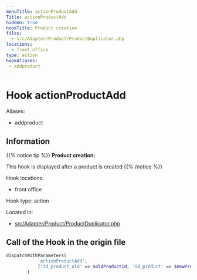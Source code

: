 ```yaml
---
menuTitle: actionProductAdd
Title: actionProductAdd
hidden: true
hookTitle: Product creation
files:
  - src/Adapter/Product/ProductDuplicator.php
locations:
  - front office
type: action
hookAliases:
 - addproduct
---
```


# Hook actionProductAdd

Aliases: 
 - addproduct



## Information

{{% notice tip %}}
**Product creation:** 

This hook is displayed after a product is created
{{% /notice %}}

Hook locations: 
  - front office

Hook type: action

Located in: 
  - [src/Adapter/Product/ProductDuplicator.php](https://github.com/PrestaShop/PrestaShop/blob/8.0.x/src/Adapter/Product/ProductDuplicator.php)

## Call of the Hook in the origin file

```php
dispatchWithParameters(
            'actionProductAdd',
            ['id_product_old' => $oldProductId, 'id_product' => $newProductId, 'product' => $newProduct]
        )
```